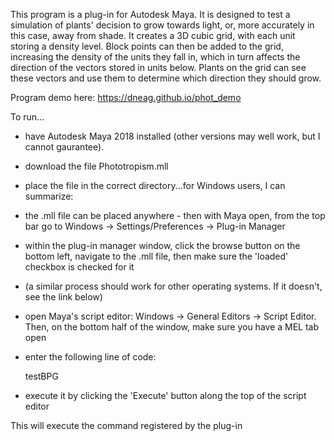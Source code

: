 
This program is a plug-in for Autodesk Maya.  It is designed to test a simulation of plants' decision to grow towards light, or, more accurately in this case, 
away from shade.  It creates a 3D cubic grid, with each unit storing a density level.  Block points can then be added to the grid, increasing the density of the 
units they fall in, which in turn affects the direction of the vectors stored in units below.  Plants on the grid can see these vectors and use them to determine
which direction they should grow.

Program demo here:  https://dneag.github.io/phot_demo

To run...

  - have Autodesk Maya 2018 installed (other versions may well work, but I cannot gaurantee).

  - download the file Phototropism.mll

  - place the file in the correct directory...for Windows users, I can summarize:

  - the .mll file can be placed anywhere - then with Maya open, from the top bar go to Windows -> Settings/Preferences -> Plug-in Manager
  - within the plug-in manager window, click the browse button on the bottom left, navigate to the .mll file, then make sure the 'loaded' checkbox is checked for it
  - (a similar process should work for other operating systems. If it doesn't, see the link below)
  - open Maya's script editor: Windows -> General Editors -> Script Editor. Then, on the bottom half of the window, make sure you have a MEL tab open

  - enter the following line of code:

    testBPG
  
  - execute it by clicking the 'Execute' button along the top of the script editor

This will execute the command registered by the plug-in

